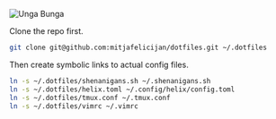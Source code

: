 ![Unga Bunga](https://github.com/mitjafelicijan/dotfiles/assets/296714/2ea7852a-8297-40c4-a9b1-0f6cba6c701f)

Clone the repo first.

```sh
git clone git@github.com:mitjafelicijan/dotfiles.git ~/.dotfiles
```

Then create symbolic links to actual config files.

```sh
ln -s ~/.dotfiles/shenanigans.sh ~/.shenanigans.sh
ln -s ~/.dotfiles/helix.toml ~/.config/helix/config.toml
ln -s ~/.dotfiles/tmux.conf ~/.tmux.conf
ln -s ~/.dotfiles/vimrc ~/.vimrc
```
